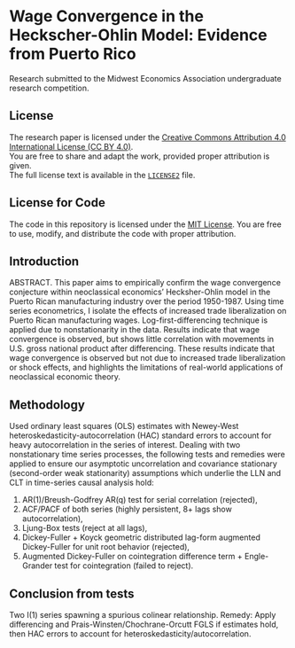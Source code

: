 # Wage Convergence in the Heckscher-Ohlin Model: Evidence from Puerto Rico
Research submitted to the Midwest Economics Association undergraduate research competition.

## License
The research paper is licensed under the [Creative Commons Attribution 4.0 International License (CC BY 4.0)](https://creativecommons.org/licenses/by/4.0/).  
You are free to share and adapt the work, provided proper attribution is given.  
The full license text is available in the [`LICENSE2`](LICENSE2) file.

## License for Code
The code in this repository is licensed under the [MIT License](LICENSE). You are free to use, modify, and distribute the code with proper attribution.

## Introduction
ABSTRACT. This paper aims to empirically confirm the wage convergence conjecture within neoclassical economics’ Hecksher-Ohlin model in the Puerto Rican manufacturing industry over the period 1950-1987. Using time series econometrics, I isolate the effects of increased trade liberalization on Puerto Rican manufacturing wages. Log-first-differencing technique is applied due to nonstationarity in the data. Results indicate that wage convergence is observed, but shows little correlation with movements in U.S. gross national product after differencing. These results indicate that wage convergence is observed but not due to increased trade liberalization or shock effects, and highlights the limitations of real-world applications of neoclassical economic theory.

## Methodology
Used ordinary least squares (OLS) estimates with Newey-West heteroskedasticity-autocorrelation (HAC) standard errors to account for heavy autocorrelation in the series of interest. Dealing with two nonstationary time series processes, the following tests and remedies were applied to ensure our asymptotic uncorrelation and covariance stationary (second-order weak stationarity) assumptions which underlie the LLN and CLT in time-series causal analysis hold:

1. AR(1)/Breush-Godfrey AR(q) test for serial correlation (rejected), 
2. ACF/PACF of both series (highly persistent, 8+ lags show autocorrelation), 
3. Ljung-Box tests (reject at all lags), 
4. Dickey-Fuller + Koyck geometric distributed lag-form augmented Dickey-Fuller for unit root behavior (rejected), 
5. Augmented Dickey-Fuller on cointegration difference term + Engle-Grander test for cointegration (failed to reject). 

## Conclusion from tests
Two I(1) series spawning a spurious colinear relationship. Remedy: Apply differencing and Prais-Winsten/Chochrane-Orcutt FGLS if estimates hold, then HAC errors to account for heteroskedasticity/autocorrelation.

